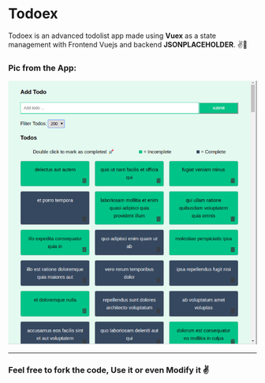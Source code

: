 # Todoex

Todoex is an advanced todolist app made using **Vuex** as a state management with Frontend Vuejs and backend **JSONPLACEHOLDER**. ✌🥂

### Pic from the App:
![](src/store/modules/images/59267355_605944429917437_3586009864926658560_n.png)

----

### Feel free to fork the code, Use it or even Modify it ✌
